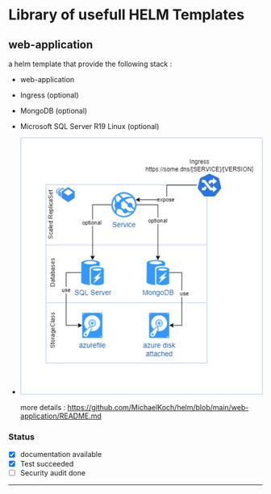 # Library of usefull HELM Templates

## web-application

a helm template that provide the following stack :

* web-application
* Ingress (optional)
* MongoDB (optional)
* Microsoft SQL Server R19 Linux (optional)
* ![](web-application/documents/overview.png)
  
  more details :
  https://github.com/MichaelKoch/helm/blob/main/web-application/README.md

### Status

* [x] documentation available
* [x] Test succeeded
* [ ] Security audit done

---

